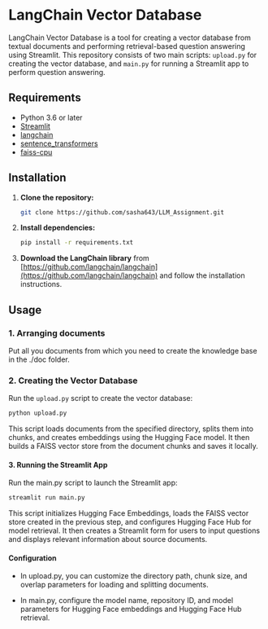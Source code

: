 # LangChain Vector Database

LangChain Vector Database is a tool for creating a vector database from textual documents and performing retrieval-based question answering using Streamlit. This repository consists of two main scripts: `upload.py` for creating the vector database, and `main.py` for running a Streamlit app to perform question answering.

## Requirements
- Python 3.6 or later
- [Streamlit](https://streamlit.io/)
- [langchain](https://www.langchain.com/)
- [sentence_transformers](https://www.sbert.net/)
- [faiss-cpu](https://pypi.org/project/faiss-cpu/)

## Installation

1. **Clone the repository:**

    ```bash
    git clone https://github.com/sasha643/LLM_Assignment.git
    ```

2. **Install dependencies:**

    ```bash
    pip install -r requirements.txt
    ```

3. **Download the LangChain library** from [https://github.com/langchain/langchain](https://github.com/langchain/langchain) and follow the installation instructions.

## Usage

### 1. Arranging documents

Put all you documents from which you need to create the knowledge base in the ./doc folder.

### 2. Creating the Vector Database

Run the `upload.py` script to create the vector database:

```bash
python upload.py
```
This script loads documents from the specified directory, splits them into chunks, and creates embeddings using the Hugging Face model. It then builds a FAISS vector store from the document chunks and saves it locally.

#### 3. Running the Streamlit App

Run the main.py script to launch the Streamlit app:

```bash
streamlit run main.py
```

This script initializes Hugging Face Embeddings, loads the FAISS vector store created in the previous step, and configures Hugging Face Hub for model retrieval. It then creates a Streamlit form for users to input questions and displays relevant information about source documents.

#### Configuration

- In upload.py, you can customize the directory path, chunk size, and overlap parameters for loading and splitting documents.

- In main.py, configure the model name, repository ID, and model parameters for Hugging Face embeddings and Hugging Face Hub retrieval.
